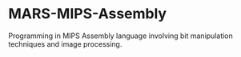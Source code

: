 # MARS-MIPS-Assembly

Programming in MIPS Assembly language involving bit manipulation techniques and image processing.
